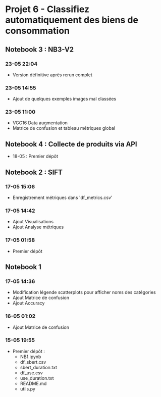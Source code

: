 # Projet 6 - Classifiez automatiquement des biens de consommation  


## Notebook 3 : NB3-V2

### 23-05 22:04  
* Version définitive après rerun complet

### 23-05 14:55  
* Ajout de quelques exemples images mal classées

### 23-05 11:00  
* VGG16 Data augmentation
* Matrice de confusion et tableau métriques global  
  

## Notebook 4 : Collecte de produits via API
* 18-05 : Premier dépôt


## Notebook 2 : SIFT

### 17-05 15:06
* Enregistrement métriques dans 'df_metrics.csv'

### 17-05 14:42
* Ajout Visualisations
* Ajout Analyse métriques

### 17-05 01:58
* Premier dépôt


## Notebook 1  

### 17-05 14:36  
* Modification légende scatterplots pour afficher noms des catégories
* Ajout Matrice de confusion
* Ajout Accuracy

### 16-05 01:02  
* Ajout Matrice de confusion

### 15-05 19:55  
* Premier dépôt :  
   * NB1.ipynb  
   * df_sbert.csv  
   * sbert_duration.txt  
   * df_use.csv  
   * use_duration.txt  
   * README.md
   * utils.py

